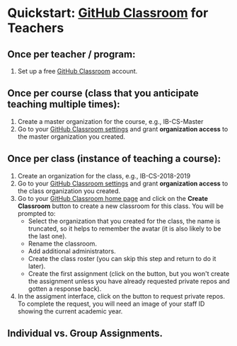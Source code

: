 # Quickstart: [GitHub Classroom](https://classroom.github.com) for Teachers

## Once per teacher / program:

1. Set up a free [GitHub Classroom](https://education.github.com/discount_requests/new) account.

## Once per course (class that you anticipate teaching multiple times):

1. Create a master organization for the course, e.g., IB-CS-Master
1. Go to your [GitHub Classroom settings](https://github.com/settings/connections/applications/64a051cf1598b9f0658f) and grant **organization access** to the master organization you created.

## Once per class (instance of teaching a course):

1. Create an organization for the class, e.g., IB-CS-2018-2019
1. Go to your [GitHub Classroom settings](https://github.com/settings/connections/applications/64a051cf1598b9f0658f) and grant **organization access** to the class organization you created.
1. Go to your [GitHub Classroom home page](https://classroom.github.com/classrooms) and click on the **Create Classroom** button to create a new classroom for this class. You will be prompted to:
   - Select the organization that you created for the class, the name is truncated, so it helps to remember the avatar (it is also likely to be the last one).
   - Rename the classroom.
   - Add additional administrators.
   - Create the class roster (you can skip this step and return to do it later).
   - Create the first assignment (click on the button, but you won't create the assignment unless you have already requested private repos and gotten a response back).
1. In the assigment interface, click on the button to request private repos. To complete the request, you will need an image of your staff ID showing the current academic year.


## Individual vs. Group Assignments.
